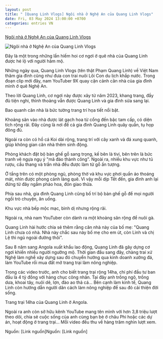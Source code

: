```yaml
---
layout: post
title: " [Quang Linh Vlogs] Ngôi nhà ở Nghệ An của Quang Linh Vlogs"
date: Fri, 03 May 2024 13:00:00 +0700
categories: entries VN
---
```

[Ngôi nhà ở Nghệ An của Quang Linh Vlogs](https://www.24h.com.vn/giai-tri/ngoi-nha-o-nghe-an-cua-quang-linh-vlogs-c731a1564576.html)

![Ngôi nhà ở Nghệ An của Quang Linh Vlogs](https://cdn.24h.com.vn/upload/2-2024/images/2024-05-02/un-titled-1-1714645147-134-width740height495-auto-crop-watermark.jpg)

Đây là một trong những lần hiếm hoi cơ ngơi ở quê nhà của Quang Linh được hé lộ với người hâm mộ.

Những ngày qua, Quang Linh Vlogs (tên thật Phạm Quang Linh) về Việt Nam thăm gia đình cũng như đưa con trai nuôi Lôi Con du lịch khắp nước. Trong đoạn clip mới đây, nam YouTuber 9X quay cận cảnh căn nhà của gia đình mình ở quê Nghệ An.

Theo lời Quang Linh, cơ ngơi này được xây từ năm 2023, khang trang, đầy đủ tiện nghi, thỉnh thoảng vẫn được Quang Linh và gia đình sửa sang lại.

Bao quanh căn nhà là bức tường trang trí họa tiết nổi bật.

Khoảng sân vào nhà được lát gạch hoa từ cổng đến bậc tam cấp, có diện tích rộng rãi. Đây cũng là nơi để cả gia đình Quang Linh quây quần, tụ họp đông đủ.

Ngoài ra còn có hồ cá Koi dài rộng, trang trí với cây xanh và đá xung quanh, giúp không gian căn nhà thêm sinh động.

Phòng khách đặt bộ bàn ghế gỗ sang trọng, kế bên là tivi, bên trên là bức tranh vẽ ngựa ngụ ý "mã đáo thành công". Ngoài ra, nhiều khu vực như tủ rượu, cầu thang và trần nhà đều được làm từ gỗ ấn tượng.

Ở tầng trên có một phòng ngủ, phòng thờ và khu vực phơi quần áo thoáng mát, nhìn được phong cảnh làng quê. Vì vậy mỗi dịp Tết đến, gia đình anh lại đứng từ đây ngắm pháo hoa, đón giao thừa.

Phía sau nhà, gia đình Quang Linh cũng bố trí bộ bàn ghế gỗ để mọi người ngồi trò chuyện, ăn uống.

Khu vực nhà bếp mộc mạc, bình dị nhưng rộng rãi.

Ngoài ra, nhà nam YouTuber còn dành ra một khoảng sân rộng để nuôi gà.

Quang Linh hài hước chia sẻ thêm rằng căn nhà này của bố mẹ: "Quang Linh chưa có nhà. Nhà này chắc sau này bố mẹ cho em út, còn Linh và chị Lệ thì ngủ ngoài đường thôi".

Sau 8 năm sang Angola xuất khẩu lao động, Quang Linh đã gây dựng cơ ngơi khiến nhiều người ngưỡng mộ. Thời gian đầu sang đây, chàng trai xứ Nghệ làm nghề xây dựng sau đó chuyển hướng qua kinh doanh xưởng đá, làm YouTube rồi mua đất mở trang trại làm nông nghiệp.

Trong các video trước, anh cho biết trang trại rộng 14ha, chi phí đầu tư ban đầu là 4 tỷ đồng với hàng chục công nhân. Tại đây anh trồng ngô, trồng dưa, khoai tây, nuôi dê, lợn, đào ao thả cá... Bên cạnh làm kinh tế, Quang Linh còn hướng dẫn người dân cách làm nông nghiệp để sau đó cải thiện đời sống.

Trang trại 14ha của Quang Linh ở Angola.

Ngoài ra anh còn sở hữu kênh YouTube mang tên mình với hơn 3,8 triệu lượt theo dõi, chia sẻ cuộc sống của anh cùng bạn bè ở châu Phi hoặc các dự án, hoạt động ở trang trại... Mỗi video đều thu về hàng trăm nghìn lượt xem.

Nguồn: [Link nguồn]Nguồn: [Link nguồn]

